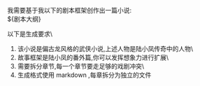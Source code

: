 我需要基于我以下的剧本框架创作出一篇小说:\
  ${剧本大纲}

  以下是生成要求\
  1. 该小说是偏古龙风格的武侠小说,上述人物是陆小凤传奇中的人物\
  2. 故事框架是陆小凤的番外篇,你可以发挥想象力进行扩展\
  3. 需要拆分章节,每一个章节要走足够的戏剧冲突\
  4. 生成格式使用 markdown ,每章拆分为独立的文件